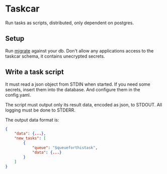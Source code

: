 # Taskcar

Run tasks as scripts, distributed, only dependent on postgres.

## Setup

Run [migrate](https://github.com/golang-migrate/migrate) against your db. Don't
allow any applications access to the taskcar schema, it contains unecrypted
secrets.

## Write a task script
It must read a json object from STDIN when started. If you need some secrets,
insert them into the database. And configure them in the config.yaml.

The script must output only its result data, encoded as json, to STDOUT. All
logging must be done to STDERR.

The output data format is: 
```json
{
    "data": {...},
    "new_tasks": [
        {
            "queue": "$queueforthistask",
            "data": {...}
        }
    ]
}
```

